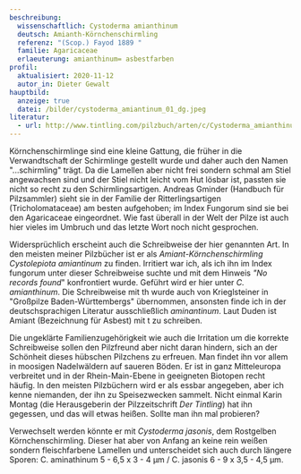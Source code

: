 ```yaml
---
beschreibung:
  wissenschaftlich: Cystoderma amianthinum
  deutsch: Amianth-Körnchenschirmling
  referenz: "(Scop.) Fayod 1889 "
  familie: Agaricaceae
  erlaeuterung: amianthinum= asbestfarben
profil:
  aktualisiert: 2020-11-12
  autor_in: Dieter Gewalt
hauptbild:
  anzeige: true
  datei: /bilder/cystoderma_amiantinum_01_dg.jpeg
literatur:
  - url: http://www.tintling.com/pilzbuch/arten/c/Cystoderma_amianthinum.html
---
```

Körnchenschirmlinge sind eine kleine Gattung, die früher in die Verwandtschaft der Schirmlinge gestellt wurde und daher auch den Namen "...schirmling" trägt. Da die Lamellen aber nicht frei sondern schmal am Stiel angewachsen sind und der Stiel nicht leicht vom Hut lösbar ist, passten sie nicht so recht zu den Schirmlingsartigen. Andreas Gminder (Handbuch für Pilzsammler) sieht sie in der Familie der Ritterlingsartigen (Tricholomataceae) am besten aufgehoben; im Index Fungorum sind sie bei den Agaricaceae eingeordnet. Wie fast überall in der Welt der Pilze ist auch hier vieles im Umbruch und das letzte Wort noch nicht gesprochen.

Widersprüchlich erscheint auch die Schreibweise der hier genannten Art. In den meisten meiner Pilzbücher ist er als *Amiant-Körnchenschirmling Cystolepiota amiantinum* zu finden. Irritiert war ich, als ich ihn im Index fungorum unter dieser Schreibweise suchte und mit dem Hinweis *"No records found*" konfrontiert wurde. Geführt wird er hier unter *C. amianthinum*. Die Schreibweise mit th wurde auch von Krieglsteiner in "Großpilze Baden-Württembergs" übernommen, ansonsten finde ich in der deutschsprachigen Literatur ausschließlich *aminantinum*. Laut Duden ist Amiant (Bezeichnung für Asbest) mit t zu schreiben.

Die ungeklärte Familienzugehörigkeit wie auch die Irritation um die korrekte Schreibweise sollen den Pilzfreund aber nicht daran hindern, sich an der Schönheit dieses hübschen Pilzchens zu erfreuen. Man findet ihn vor allem in moosigen Nadelwäldern auf saueren Böden. Er ist in ganz Mitteleuropa verbreitet und in der Rhein-Main-Ebene in geeigneten Biotopen recht häufig. In den meisten Pilzbüchern wird er als essbar angegeben, aber ich kenne niemanden, der ihn zu Speisezwecken sammelt. Nicht einmal Karin Montag (die Herausgeberin der Pilzzeitschrift *Der Tintling*) hat ihn gegessen, und das will etwas heißen. Sollte man ihn mal probieren?

Verwechselt werden könnte er mit *Cystoderma jasonis*, dem Rostgelben Körnchenschirmling. Dieser hat aber von Anfang an keine rein weißen sondern fleischfarbene Lamellen und unterscheidet sich auch durch längere Sporen: 
C. aminathinum  5 - 6,5 x 3 - 4 µm  /   C. jasonis  6 - 9 x 3,5 - 4,5 µm.